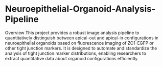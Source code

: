 # Neuroepithelial-Organoid-Analysis-Pipeline
Overview
This project provides a robust image analysis pipeline to quantitatively distinguish between apical-out and apical-in configurations in neuroepithelial organoids based on fluorescence imaging of ZO1-EGFP or other tight junction markers. It is designed to automate and standardize the analysis of tight junction marker distributions, enabling researchers to extract quantitative data about organoid configurations efficiently. 
